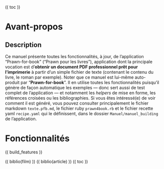 (( toc ))
# Avant-propos
## Description
Ce manuel présente toutes les fonctionnalités, à jour, de l’application “Prawn-for-book” (“Prawn pour les livres”), application dont la principale vocation est d’**obtenir un document PDF professionnel prêt pour l’imprimerie** à partir d’un simple fichier de texte (contenant le contenu du livre, le roman par exemple).
Noter que ce manuel est lui-même auto-produit par “**Prawn-for-book**”. Il en utilise toutes les fonctionnalités puisqu’il génère de façon automatique les exemples — donc sert aussi de test complet de l’application — et notamment les *helpers* de mise en forme, les références croisées ou les bibliographies.
Si vous êtes intéressé(e) de voir comment il est généré, vous pouvez consulter principalement le fichier markdown `texte.pfb.md`, le fichier ruby `prawn4book.rb` et le fichier recette yaml `recipe.yaml` qui le définissent, dans le dossier `Manuel/manuel_building` de l’application.

# Fonctionnalités
(( build_features ))

(( biblio(film) ))
(( biblio(article) ))
(( toc ))
